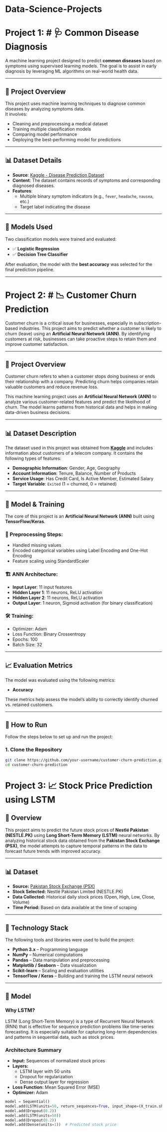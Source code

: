 # Data-Science-Projects

# Project 1: # 🩺 Common Disease Diagnosis

A machine learning project designed to predict **common diseases** based on symptoms using supervised learning models. The goal is to assist in early diagnosis by leveraging ML algorithms on real-world health data.

---

## 📌 Project Overview

This project uses machine learning techniques to diagnose common diseases by analyzing symptoms data.  
It involves:

- Cleaning and preprocessing a medical dataset
- Training multiple classification models
- Comparing model performance
- Deploying the best-performing model for predictions

---

## 📊 Dataset Details

- **Source**: [Kaggle - Disease Prediction Dataset](https://www.kaggle.com/)
- **Content**: The dataset contains records of symptoms and corresponding diagnosed diseases.
- **Features**:
  - Multiple binary symptom indicators (e.g., `fever`, `headache`, `nausea`, etc.)
  - Target label indicating the disease

---

## 🧠 Models Used

Two classification models were trained and evaluated:

- ✅ **Logistic Regression**
- ✅ **Decision Tree Classifier**

After evaluation, the model with the **best accuracy** was selected for the final prediction pipeline.

---

# Project 2: # 📉 Customer Churn Prediction

Customer churn is a critical issue for businesses, especially in subscription-based industries. This project aims to predict whether a customer is likely to churn (leave) using an **Artificial Neural Network (ANN)**. By identifying customers at risk, businesses can take proactive steps to retain them and improve customer satisfaction.

---

## 📌 Project Overview

Customer churn refers to when a customer stops doing business or ends their relationship with a company. Predicting churn helps companies retain valuable customers and reduce revenue loss.

This machine learning project uses an **Artificial Neural Network (ANN)** to analyze various customer-related features and predict the likelihood of churn. The model learns patterns from historical data and helps in making data-driven business decisions.

---

## 📊 Dataset Description

The dataset used in this project was obtained from **[Kaggle](https://www.kaggle.com/)** and includes information about customers of a telecom company. It contains the following types of features:

- **Demographic Information**: Gender, Age, Geography
- **Account Information**: Tenure, Balance, Number of Products
- **Service Usage**: Has Credit Card, Is Active Member, Estimated Salary
- **Target Variable**: `Exited` (1 = churned, 0 = retained)

---

## 🧠 Model & Training

The core of this project is an **Artificial Neural Network (ANN)** built using **TensorFlow/Keras**.

### 🔧 Preprocessing Steps:
- Handled missing values
- Encoded categorical variables using Label Encoding and One-Hot Encoding
- Feature scaling using StandardScaler

### 🏗️ ANN Architecture:
- **Input Layer**: 11 input features
- **Hidden Layer 1**: 11 neurons, ReLU activation
- **Hidden Layer 2**: 11 neurons, ReLU activation
- **Output Layer**: 1 neuron, Sigmoid activation (for binary classification)

### 🛠️ Training:
- Optimizer: Adam
- Loss Function: Binary Crossentropy
- Epochs: 100
- Batch Size: 32

---

## 📈 Evaluation Metrics

The model was evaluated using the following metrics:

- **Accuracy**

These metrics help assess the model’s ability to correctly identify churned vs. retained customers.

---

## 🚀 How to Run

Follow the steps below to set up and run the project:

### 1. Clone the Repository
```bash
git clone https://github.com/your-username/customer-churn-prediction.git
cd customer-churn-prediction

```

# Project 3: 📈 Stock Price Prediction using LSTM

## 📝 Overview

This project aims to predict the future stock prices of **Nestlé Pakistan (NESTLE.PK)** using **Long Short-Term Memory (LSTM)** neural networks. By analyzing historical stock data obtained from the **Pakistan Stock Exchange (PSX)**, the model attempts to capture temporal patterns in the data to forecast future trends with improved accuracy.

---

## 📊 Dataset

- **Source:** [Pakistan Stock Exchange (PSX)](https://www.psx.com.pk/)
- **Stock Selected:** Nestlé Pakistan Limited (NESTLE.PK)
- **Data Collected:** Historical daily stock prices (Open, High, Low, Close, Volume)
- **Time Period:** Based on data available at the time of scraping

---

## 🧰 Technology Stack

The following tools and libraries were used to build the project:

- **Python 3.x** – Programming language
- **NumPy** – Numerical computations
- **Pandas** – Data manipulation and preprocessing
- **Matplotlib / Seaborn** – Data visualization
- **Scikit-learn** – Scaling and evaluation utilities
- **TensorFlow / Keras** – Building and training the LSTM neural network

---

## 🧠 Model

### Why LSTM?

LSTM (Long Short-Term Memory) is a type of Recurrent Neural Network (RNN) that is effective for sequence prediction problems like time-series forecasting. It is especially suitable for capturing long-term dependencies and patterns in sequential data, such as stock prices.

### Architecture Summary

- **Input:** Sequences of normalized stock prices
- **Layers:**
  - LSTM layer with 50 units
  - Dropout for regularization
  - Dense output layer for regression
- **Loss Function:** Mean Squared Error (MSE)
- **Optimizer:** Adam

```python
model = Sequential()
model.add(LSTM(units=50, return_sequences=True, input_shape=(X_train.shape[1], 1)))
model.add(Dropout(0.2))
model.add(LSTM(units=50))
model.add(Dropout(0.2))
model.add(Dense(units=1))  # Predicted stock price
